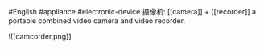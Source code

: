 #English  #appliance #electronic-device
摄像机: [[camera]] + [[recorder]] 
a portable combined video camera and video recorder.

![[camcorder.png]]